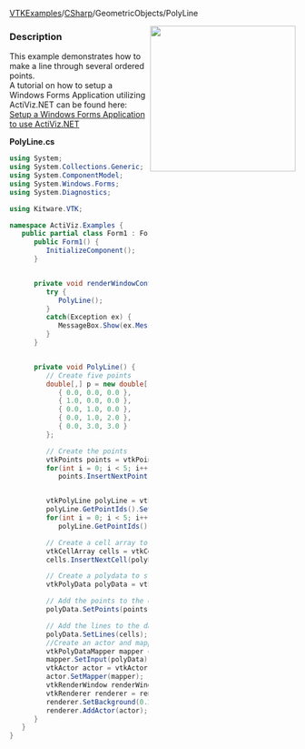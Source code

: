 [VTKExamples](/home/)/[CSharp](/CSharp)/GeometricObjects/PolyLine

<img align="right" src="https://github.com/lorensen/VTKExamples/blob/gh-pages/Testing/Baseline/GeometricObjects/TestPolyLine.png?raw=true" width="256" />

### Description
This example demonstrates how to make a line through several ordered points.<br />
A tutorial on how to setup a Windows Forms Application utilizing ActiViz.NET can be found here: [Setup a Windows Forms Application to use ActiViz.NET](http://www.vtk.org/Wiki/VTK/CSharp/ActiViz.NET)

**PolyLine.cs**
```csharp
using System;
using System.Collections.Generic;
using System.ComponentModel;
using System.Windows.Forms;
using System.Diagnostics;

using Kitware.VTK;

namespace ActiViz.Examples {
   public partial class Form1 : Form {
      public Form1() {
         InitializeComponent();
      }


      private void renderWindowControl1_Load(object sender, EventArgs e) {
         try {
            PolyLine();
         }
         catch(Exception ex) {
            MessageBox.Show(ex.Message, "Exception", MessageBoxButtons.OK);
         }
      }


      private void PolyLine() {
         // Create five points
         double[,] p = new double[,] { 
            { 0.0, 0.0, 0.0 }, 
            { 1.0, 0.0, 0.0 },
            { 0.0, 1.0, 0.0 },
            { 0.0, 1.0, 2.0 },
            { 0.0, 3.0, 3.0 }
         };

         // Create the points
         vtkPoints points = vtkPoints.New();
         for(int i = 0; i < 5; i++)
            points.InsertNextPoint(p[i, 0], p[i, 1], p[i, 2]);


         vtkPolyLine polyLine = vtkPolyLine.New();
         polyLine.GetPointIds().SetNumberOfIds(5);
         for(int i = 0; i < 5; i++)
            polyLine.GetPointIds().SetId(i, i);

         // Create a cell array to store the lines in and add the lines to it
         vtkCellArray cells = vtkCellArray.New();
         cells.InsertNextCell(polyLine);

         // Create a polydata to store everything in
         vtkPolyData polyData = vtkPolyData.New();

         // Add the points to the dataset
         polyData.SetPoints(points);

         // Add the lines to the dataset
         polyData.SetLines(cells);
         //Create an actor and mapper
         vtkPolyDataMapper mapper = vtkPolyDataMapper.New();
         mapper.SetInput(polyData);
         vtkActor actor = vtkActor.New();
         actor.SetMapper(mapper);
         vtkRenderWindow renderWindow = renderWindowControl1.RenderWindow;
         vtkRenderer renderer = renderWindow.GetRenderers().GetFirstRenderer();
         renderer.SetBackground(0.2, 0.3, 0.4);
         renderer.AddActor(actor);
      }
   }
}
```
